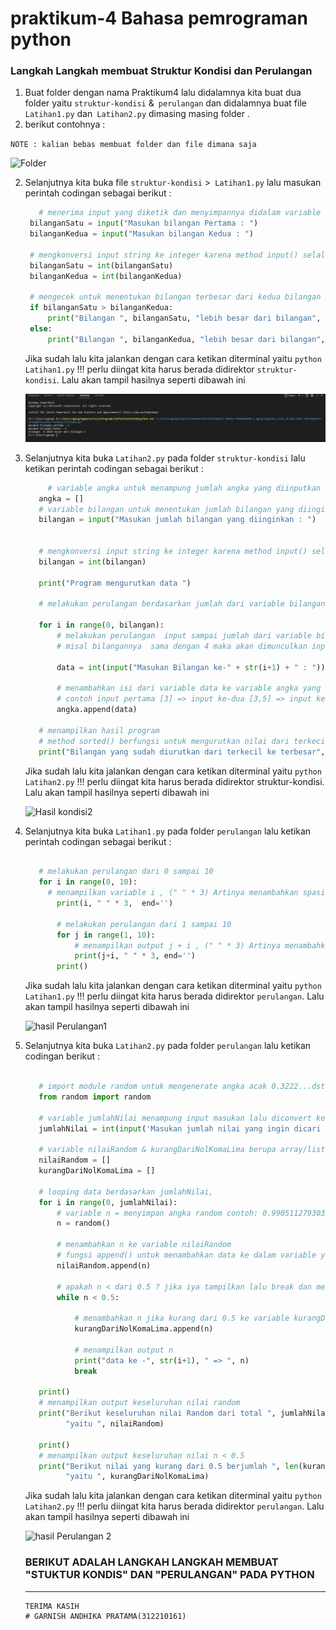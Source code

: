 # praktikum-4 Bahasa pemrograman python
### Langkah Langkah membuat Struktur Kondisi dan Perulangan

1. Buat folder dengan nama Praktikum4 lalu didalamnya kita buat dua folder yaitu `struktur-kondisi` &` perulangan`  dan didalamnya buat file` Latihan1.py` dan` Latihan2.py` dimasing masing folder . 
2. berikut contohnya :

  `NOTE : kalian bebas membuat folder dan file dimana saja`

   ![Folder](/Pict/Folder.png)

2. Selanjutnya kita buka file `struktur-kondisi` >` Latihan1.py` lalu masukan perintah codingan sebagai berikut :

   ```python
      # menerima input yang diketik dan menyimpannya didalam variable
    bilanganSatu = input("Masukan bilangan Pertama : ")
    bilanganKedua = input("Masukan bilangan Kedua : ")

    # mengkonversi input string ke integer karena method input() selalu mengembalikan type data string
    bilanganSatu = int(bilanganSatu)
    bilanganKedua = int(bilanganKedua)

    # mengecek untuk menentukan bilangan terbesar dari kedua bilangan
    if bilanganSatu > bilanganKedua:
        print("Bilangan ", bilanganSatu, "lebih besar dari bilangan", bilanganKedua)
    else:
        print("Bilangan ", bilanganKedua, "lebih besar dari bilangan", bilanganSatu)

   ```
   Jika sudah lalu kita jalankan dengan cara ketikan diterminal yaitu `python Latihan1.py` !!! perlu diingat kita harus berada didirektor `struktur-kondisi`. Lalu akan tampil hasilnya seperti dibawah ini

   ![img](img/gambar1.png)

3. Selanjutnya kita buka `Latihan2.py` pada folder `struktur-kondisi` lalu ketikan perintah codingan sebagai berikut :

   ```python
        # variable angka untuk menampung jumlah angka yang diinputkan berupa array/list
      angka = []
      # variable bilangan untuk menentukan jumlah bilangan yang diinginkan
      bilangan = input("Masukan jumlah bilangan yang diinginkan : ")


      # mengkonversi input string ke integer karena method input() selalu mengembalikan type data string
      bilangan = int(bilangan)

      print("Program mengurutkan data ")

      # melakukan perulangan berdasarkan jumlah dari variable bilangan

      for i in range(0, bilangan):
          # melakukan perulangan  input sampai jumlah dari variable bilangan yang sudah ditentukan
          # misal bilangannya  sama dengan 4 maka akan dimunculkan input 4 kali lalu disimpan di variable => data

          data = int(input("Masukan Bilangan ke-" + str(i+1) + " : "))

          # menambahkan isi dari variable data ke variable angka yang type datanya berupa array
          # contoh input pertama [3] => input ke-dua [3,5] => input ke-tiga [3,5,2] => input ke-empat[3,5,2,9] dan seterusnya sesuai jumlah variable bilangan
          angka.append(data)

      # menampilkan hasil program
      # method sorted() berfungsi untuk mengurutkan nilai dari terkecil ke terbesar,
      print("Bilangan yang sudah diurutkan dari terkecil ke terbesar", sorted(angka))

   ```
      Jika sudah lalu kita jalankan dengan cara ketikan diterminal yaitu `python Latihan2.py` !!! perlu diingat kita harus berada didirektor struktur-kondisi. Lalu akan tampil hasilnya seperti dibawah ini

      ![Hasil kondisi2](/Pict/S&KHasil2.png)

4. Selanjutnya kita buka `Latihan1.py` pada folder `perulangan` lalu ketikan perintah codingan sebagai berikut :

   ```python

      # melakukan perulangan dari 0 sampai 10
      for i in range(0, 10):
        # menampilkan variable i , (" " * 3) Artinya menambahkan spasi tiga kali lalu end => yaitu memulai baris baru setelah nilai terakhir
          print(i, " " * 3,  end='')

          # melakukan perulangan dari 1 sampai 10
          for j in range(1, 10):
              # menampilkan output j + i , (" " * 3) Artinya menambahkan spasi tiga kali lalu end => yaitu memulai baris baru setelah nilai terakhir
              print(j+i, " " * 3, end='')
          print()

   ```
      Jika sudah lalu kita jalankan dengan cara ketikan diterminal yaitu `python Latihan1.py` !!! perlu diingat kita harus berada didirektor `perulangan`. Lalu akan tampil hasilnya seperti dibawah ini

      ![hasil Perulangan1](/Pict/PerulanganHasil1.png)

5. Selanjutnya kita buka `Latihan2.py` pada folder `perulangan` lalu ketikan codingan berikut :

   ```python

      # import module random untuk mengenerate angka acak 0.3222...dst
      from random import random

      # variable jumlahNilai menampung input masukan lalu diconvert ke integer
      jumlahNilai = int(input('Masukan jumlah nilai yang ingin dicari : '))

      # variable nilaiRandom & kurangDariNolKomaLima berupa array/list untuk menyimpan data yang diperlukan nanti.
      nilaiRandom = []
      kurangDariNolKomaLima = []

      # looping data berdasarkan jumlahNilai,
      for i in range(0, jumlahNilai):
          # variable n = menyimpan angka random contoh: 0.9905112793033766
          n = random()

          # menambahkan n ke variable nilaiRandom
          # fungsi append() untuk menambahkan data ke dalam variable yang type datanya berupa array/list
          nilaiRandom.append(n)

          # apakah n < dari 0.5 ? jika iya tampilkan lalu break dan memulai ke angka random selanjutnya
          while n < 0.5:

              # menambahkan n jika kurang dari 0.5 ke variable kurangDariNolKomaLima
              kurangDariNolKomaLima.append(n)

              # menampilkan output n
              print("data ke -", str(i+1), " => ", n)
              break

      print()
      # menampilkan output keseluruhan nilai random
      print("Berikut keseluruhan nilai Random dari total ", jumlahNilai,
            "yaitu ", nilaiRandom)

      print()
      # menampilkan output keseluruhan nilai n < 0.5
      print("Berikut nilai yang kurang dari 0.5 berjumlah ", len(kurangDariNolKomaLima),
            "yaitu ", kurangDariNolKomaLima)


   ```
      Jika sudah lalu kita jalankan dengan cara ketikan diterminal yaitu `python Latihan2.py` !!! perlu diingat kita harus berada didirektor `perulangan`. Lalu akan tampil hasilnya seperti dibawah ini

      ![hasil Perulangan 2](/Pict/PerulanganHasil2.png)

      ### BERIKUT ADALAH LANGKAH LANGKAH MEMBUAT "STUKTUR KONDIS" DAN "PERULANGAN" PADA PYTHON
      ___________________
       TERIMA KASIH
       # GARNISH ANDHIKA PRATAMA(312210161)
